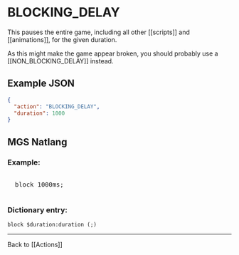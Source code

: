 # BLOCKING_DELAY

This pauses the entire game, including all other [[scripts]] and [[animations]], for the given duration.

As this might make the game appear broken, you should probably use a [[NON_BLOCKING_DELAY]] instead.

## Example JSON

```json
{
  "action": "BLOCKING_DELAY",
  "duration": 1000
}
```

## MGS Natlang

### Example:

<pre class="HyperMD-codeblock mgs">

  <span class="verb">block</span> <span class="number">1000ms</span><span class="terminator">;</span>

</pre>

### Dictionary entry:

```
block $duration:duration (;)
```

---

Back to [[Actions]]
